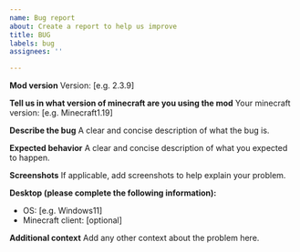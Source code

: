 ```yaml
---
name: Bug report
about: Create a report to help us improve
title: BUG
labels: bug
assignees: ''

---
```


**Mod version**
Version: [e.g. 2.3.9]

**Tell us in what version of minecraft are you using the mod**
Your minecraft version: [e.g. Minecraft1.19]

**Describe the bug**
A clear and concise description of what the bug is.

**Expected behavior**
A clear and concise description of what you expected to happen.

**Screenshots**
If applicable, add screenshots to help explain your problem.

**Desktop (please complete the following information):**
 - OS: [e.g. Windows11]
 - Minecraft client: [optional]

**Additional context**
Add any other context about the problem here.
